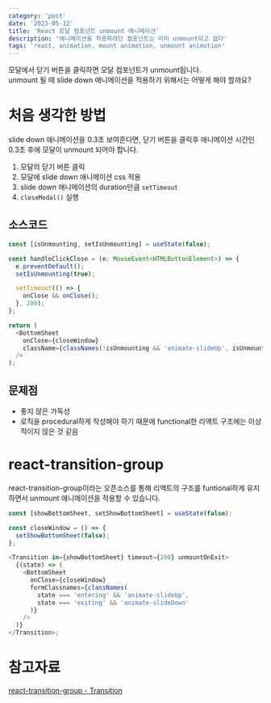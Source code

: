 ```yaml
---
category: 'post'
date: '2023-05-12'
title: 'React 모달 컴포넌트 unmount 애니메이션'
description: '애니메이션을 적용하려던 컴포넌트는 이미 unmount되고 없다'
tags: 'react, animation, mount animation, unmount animation'
---
```


모달에서 닫기 버튼을 클릭하면 모달 컴포넌트가 unmount됩니다.<br>
unmount 될 때 slide down 애니메이션을 적용하기 위해서는 어떻게 해야 할까요?<br>

# 처음 생각한 방법

slide down 애니메이션을 0.3초 보여준다면, 닫기 버튼을 클릭후 애니메이션 시간인 0.3초 후에 모달이 unmount 되어야 합니다.<br>

1. 모달의 닫기 버튼 클릭
2. 모달에 slide down 애니메이션 css 적용
3. slide down 애니메이션의 duration만큼 `setTimeout`
4. `closeModal()` 실행

## 소스코드

```javascript
const [isUnmounting, setIsUnmounting] = useState(false);

const handleClickClose = (e: MouseEvent<HTMLButtonElement>) => {
  e.preventDefault();
  setIsUnmounting(true);

  setTimeout(() => {
    onClose && onClose();
  }, 200);
};

return (
  <BottomSheet
    onClose={closeWindow}
    className={classNames(!isUnmounting && 'animate-slideUp', isUnmounting && 'animate-slideDown')}
  />
);
```

## 문제점

- 좋지 않은 가독성
- 로직을 procedural하게 작성해야 하기 때문에 functional한 리액트 구조에는 이상적이지 않은 것 같음

# react-transition-group

react-transition-group이라는 오픈소스를 통해 리액트의 구조를 funtional하게 유지하면서 unmount 애니메이션을 적용할 수 있습니다.

```javascript
const [showBottomSheet, setShowBottomSheet] = useState(false);

const closeWindow = () => {
  setShowBottomSheet(false);
};

<Transition in={showBottomSheet} timeout={200} unmountOnExit>
  {(state) => (
    <BottomSheet
      onClose={closeWindow}
      formClassnames={classNames(
        state === 'entering' && 'animate-slideUp',
        state === 'exiting' && 'animate-slideDown'
      )}
    />
  )}
</Transition>;
```

# 참고자료

[react-transition-group - Transition](https://github.com/reactjs/react-transition-group/blob/master/src/Transition.js)
